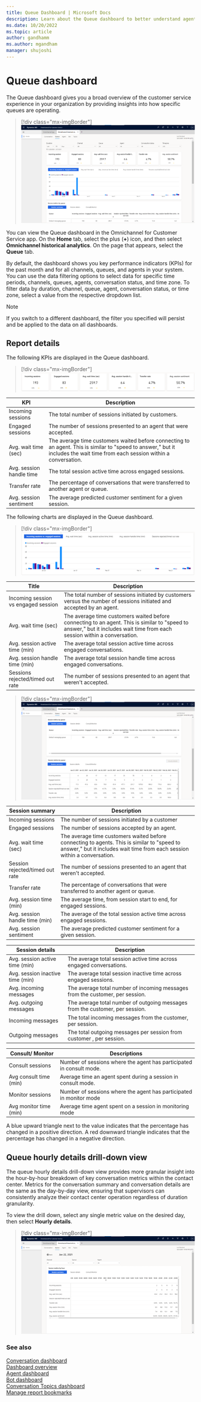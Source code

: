 ```yaml
---
title: Queue Dashboard | Microsoft Docs
description: Learn about the Queue dashboard to better understand agent performance in your organization.
ms.date: 10/20/2022
ms.topic: article
author: gandhamm
ms.author: mgandham
manager: shujoshi
---
```


# Queue dashboard

The Queue dashboard gives you a broad overview of the customer service experience in your organization by providing insights into how specific queues are operating.
 
> [!div class="mx-imgBorder"]
> ![Queue dashboard historical analytics.](media/queue-historical-analytics.png "Queue historical analytics dashboard")

You can view the Queue dashboard in the Omnichannel for Customer Service app. On the **Home** tab, select the plus (**+**) icon, and then select **Omnichannel historical analytics**. On the page that appears, select the **Queue** tab.

By default, the dashboard shows you key performance indicators (KPIs) for the past month and for all channels, queues, and agents in your system. You can use the data filtering options to select data for specific time periods, channels, queues, agents, conversation status, and time zone. To filter data by duration, channel, queue, agent, conversation status, or time zone, select a value from the respective dropdown list.

> [!NOTE]
> If you switch to a different dashboard, the filter you specified will persist and be applied to the data on all dashboards.

## Report details

The following KPIs are displayed in the Queue dashboard.

> [!div class="mx-imgBorder"]
> ![KPI for queue dashboard.](media/queue-KPI.png "Key performance indicators for queue dashboard")

| KPI | Description |
| ----------------- | ------------------ |
| Incoming sessions | The total number of sessions initiated by customers. |
| Engaged sessions | The number of sessions presented to an agent that were accepted. |
| Avg. wait time (sec) | The average time customers waited before connecting to an agent. This is similar to "speed to answer," but it includes the wait time from each session within a conversation. |
| Avg. session handle time | The total session active time across engaged sessions. |
| Transfer rate | The percentage of conversations that were transferred to another agent or queue. |
| Avg. session sentiment | The average predicted customer sentiment for a given session. |


The following charts are displayed in the Queue dashboard.

> [!div class="mx-imgBorder"]
> ![Queue charts.](media/queue-charts.png "Key performance indicator charts for queue dashboard")

| Title | Description |
| ---------------- | ------------------ |
| Incoming session vs engaged session |The total number of sessions initiated by customers versus the number of sessions initiated and accepted by an agent.|
| Avg. wait time (sec) | The average time customers waited before connecting to an agent. This is similar to "speed to answer," but it includes wait time from each session within a conversation. |
| Avg. session active time (min) | The average total session active time across engaged conversations. |
| Avg. session handle time (min) | The average total session handle time across engaged conversations. |
| Sessions rejected/timed out rate | The number of sessions presented to an agent that weren't accepted. |

> [!div class="mx-imgBorder"]
> ![Queue summary chart.](media/oc-queue-summary.png "Queue summary chart")

| Session summary | Description |
| ---------------- | ---------------- |
| Incoming sessions | The number of sessions initiated by a customer |
| Engaged sessions | The number of sessions accepted by an agent.  |
| Avg. wait time (sec) | The average time customers waited before connecting to agents. This is similar to "speed to answer," but it includes wait time from each session within a conversation. |
| Session rejected/timed out rate | The number of sessions presented to an agent that weren't accepted. |
| Transfer rate | The percentage of conversations that were transferred to another agent or queue. |
| Avg. session time (min) | The average time, from session start to end, for engaged sessions. |
| Avg. session handle time (min) | The average of the total session active time across engaged sessions. |
| Avg. session sentiment | The average predicted customer sentiment for a given session. |


| Session details | Description |
| --------------- | ----------------- |
| Avg. session active time (min) | The average total session active time across engaged conversations. |
| Avg. session inactive time (min) | The average total session inactive time across engaged sessions.  |
| Avg. incoming messages | The average total number of incoming messages from the customer, per session. |
| Avg. outgoing messages | The average total number of outgoing messages from the customer, per session. |
| Incoming messages | The total incoming messages from the customer, per session. |
| Outgoing messages | The total outgoing messages per session from customer , per session.|


| Consult/ Monitor | Descriptions | 
| --------------------- | --------------------- |
| Consult sessions | Number of sessions where the agent has participated in consult mode. |
| Avg consult time (min) | Average time an agent spent during a session in consult mode. |
| Monitor sessions | Number of sessions where the agent has participated in monitor mode |
| Avg monitor time (min) | Average time agent spent on a session in monitoring mode | 

A blue upward triangle next to the value indicates that the percentage has changed in a positive direction. A red downward triangle indicates that the percentage has changed in a negative direction.

## Queue hourly details drill-down view

The queue hourly details drill-down view provides more granular insight into the hour-by-hour breakdown of key conversation metrics within the contact center. Metrics for the conversation summary and conversation details are the same as the day-by-day view, ensuring that supervisors can consistently analyze their contact center operation regardless of duration granularity.

To view the drill down, select any single metric value on the desired day, then select **Hourly details**. 

> [!div class="mx-imgBorder"]
> ![Queue Hourly drill down view.](media/queue-hourly-drill-down-view.png "Queue hourly drill down view")


### See also

[Conversation dashboard](oc-conversation-dashboard.md)  
[Dashboard overview](customer-service-analytics-insights-csh.md)  
[Agent dashboard](agent-dashboard.md)  
[Bot dashboard](oc-bot-dashboard.md)  
[Conversation Topics dashboard](oc-conversation-topics-dashboard.md)  
[Manage report bookmarks](manage-bookmarks.md)  



